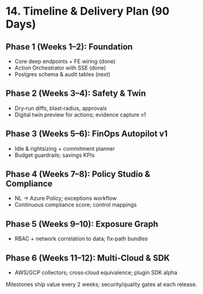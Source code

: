 # 14. Timeline & Delivery Plan (90 Days)

## Phase 1 (Weeks 1–2): Foundation
- Core deep endpoints + FE wiring (done)
- Action Orchestrator with SSE (done)
- Postgres schema & audit tables (next)

## Phase 2 (Weeks 3–4): Safety & Twin
- Dry‑run diffs, blast‑radius, approvals
- Digital twin preview for actions; evidence capture v1

## Phase 3 (Weeks 5–6): FinOps Autopilot v1
- Idle & rightsizing + commitment planner
- Budget guardrails; savings KPIs

## Phase 4 (Weeks 7–8): Policy Studio & Compliance
- NL → Azure Policy; exceptions workflow
- Continuous compliance score; control mappings

## Phase 5 (Weeks 9–10): Exposure Graph
- RBAC + network correlation to data; fix‑path bundles

## Phase 6 (Weeks 11–12): Multi‑Cloud & SDK
- AWS/GCP collectors; cross‑cloud equivalence; plugin SDK alpha

Milestones ship value every 2 weeks; security/quality gates at each release.
